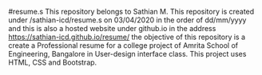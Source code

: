 #resume.s
This repository belongs to Sathian M.
This repository is created under /sathian-icd/resume.s on 03/04/2020 in the order of dd/mm/yyyy
and this is also a hosted website under github.io in the address https://sathian-icd.github.io/resume/
the objective of this repository is a create a Professional resume for a college project of Amrita School of Engineering, Bangalore in User-design interface class.
This project uses HTML, CSS and Bootstrap.

